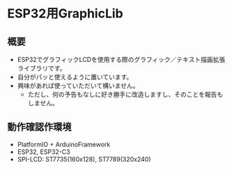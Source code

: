 # ESP32用GraphicLib

## 概要
- ESP32でグラフィックLCDを使用する際のグラフィック／テキスト描画拡張ライブラリです。
- 自分がパッと使えるように置いています。
- 興味があれば使っていただいて構いません。
	- ただし、何の予告もなしに好き勝手に改造しますし、そのことを報告もしません。

## 動作確認作環境
- PlatformIO + ArduinoFramework
- ESP32, ESP32-C3
- SPI-LCD: ST7735(160x128), ST7789(320x240)

